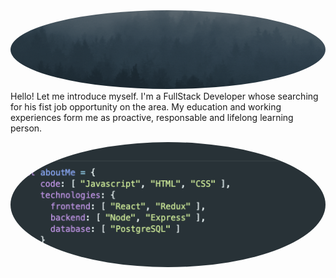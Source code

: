 <img src="https://github.com/TomasBohnGs/TomasBohnGs/blob/main/Tomas%20GIF.gif" atl="hello world" style="border-radius:50%"/>
<!-- <h1 align="center">Hi 👋, I'm Tomás Bohn Guixeras</h1> -->
Hello! Let me introduce myself. I'm a FullStack Developer whose searching for his fist job opportunity on the area. My education and working experiences form me as proactive, responsable and lifelong learning person.

<p align="center">
<img src="https://github.com/TomasBohnGs/TomasBohnGs/blob/main/Screen%20Shot%202022-04-08%20at%2000.37.07.png" width="700px" style="border-radius:50%" atl="About me"/>
</p>
<!--
**TomasBohnGs/TomasBohnGs** is a ✨ _special_ ✨ repository because its `README.md` (this file) appears on your GitHub profile.

Here are some ideas to get you started:

- 🔭 I’m currently working on ...
- 🌱 I’m currently learning ...
- 👯 I’m looking to collaborate on ...
- 🤔 I’m looking for help with ...
- 💬 Ask me about ...
- 📫 How to reach me: ...
- 😄 Pronouns: ...
- ⚡ Fun fact: ...
-->
